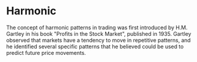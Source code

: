 # Harmonic
The concept of harmonic patterns in trading was first introduced by H.M. Gartley in his book "Profits in the Stock Market", published in 1935. Gartley observed that markets have a tendency to move in repetitive patterns, and he identified several specific patterns that he believed could be used to predict future price movements.
